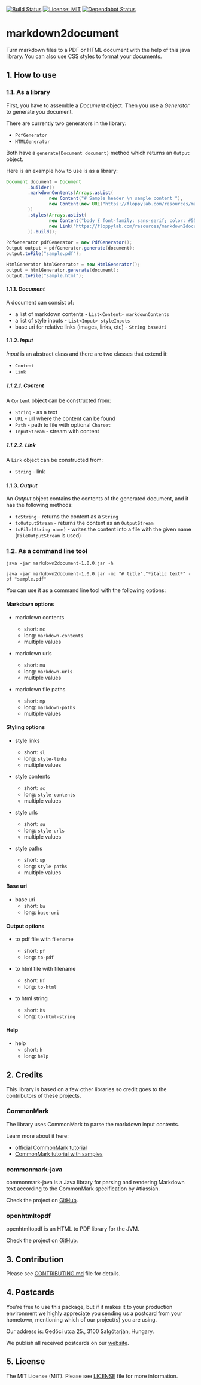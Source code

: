 [![Build Status](https://travis-ci.org/floppylab/markdown2document.svg?branch=master)](https://travis-ci.org/floppylab/markdown2document) 
[![License: MIT](https://img.shields.io/badge/License-MIT-blue.svg)](LICENCE)
[![Dependabot Status](https://api.dependabot.com/badges/status?host=github&repo=floppylab/markdown2document)](https://dependabot.com)

# markdown2document

Turn markdown files to a PDF or HTML document with the help of this java library. You can also use CSS styles to format your documents.

## 1. How to use

### 1.1. As a library

First, you have to assemble a _Document_ object. Then you use a _Generator_ to generate you document.

There are currently two generators in the library:
- `PdfGenerator`
- `HTMLGenerator`

Both have a `generate(Document document)` method which returns an `Output` object.

Here is an example how to use is as a library:

``` java
Document document = Document
        .builder()
        .markdownContents(Arrays.asList(
                new Content("# Sample header \n sample content "),
                new Content(new URL("https://floppylab.com/resources/markdown2document/sample.md"))
        ))
        .styles(Arrays.asList(
                new Content("body { font-family: sans-serif; color: #555; /* some comment*/ }"),
                new Link("https://floppylab.com/resources/markdown2document/sample.css")
        )).build();

PdfGenerator pdfGenerator = new PdfGenerator();
Output output = pdfGenerator.generate(document);
output.toFile("sample.pdf");

HtmlGenerator htmlGenerator = new HtmlGenerator();
output = htmlGenerator.generate(document);
output.toFile("sample.html");
```

#### 1.1.1. _Document_

A document can consist of:
- a list of markdown contents - `List<Content> markdownContents`
- a list of style inputs - `List<Input> styleInputs`
- base uri for relative links (images, links, etc) - `String baseUri`

#### 1.1.2. _Input_

_Input_ is an abstract class and there are two classes that extend it:

- `Content` 
- `Link`

##### 1.1.2.1. _Content_

A `Content` object can be constructed from:
- `String` - as a text
- `URL` - url where the content can be found
- `Path` - path to file with optional `Charset`
- `InputStream` - stream with content

##### 1.1.2.2. _Link_

A `Link` object can be constructed from:
- `String` - link

#### 1.1.3. _Output_

An _Output_ object contains the contents of the generated document, and it has the following methods:
- `toString` - returns the content as a `String`
- `toOutputStream` - returns the content as an `OutputStream`
- `toFile(String name)` - writes the content into a file with the given name (`FileOutputStream` is used)

### 1.2. As a command line tool

```
java -jar markdown2document-1.0.0.jar -h

java -jar markdown2document-1.0.0.jar -mc "# title","*italic text*" -pf "sample.pdf"
```

You can use it as a command line tool with the following options:

#### Markdown options
- markdown contents
    - short: `mc`
    - long: `markdown-contents`
    - multiple values

- markdown urls
    - short: `mu`
    - long: `markdown-urls`
    - multiple values

- markdown file paths
    - short: `mp`
    - long: `markdown-paths`
    - multiple values

#### Styling options
- style links
    - short: `sl`
    - long: `style-links`
    - multiple values

- style contents
    - short: `sc`
    - long: `style-contents`
    - multiple values

- style urls
    - short: `su`
    - long: `style-urls`
    - multiple values

- style paths
    - short: `sp`
    - long: `style-paths`
    - multiple values

#### Base uri 
- base uri
    - short: `bu`
    - long: `base-uri`

#### Output options 
- to pdf file with filename
    - short: `pf`
    - long: `to-pdf`

- to html file with filename
    - short: `hf`
    - long: `to-html`

- to html string
    - short: `hs`
    - long: `to-html-string`

#### Help
- help
    - short: `h`
    - long: `help`


## 2. Credits

This library is based on a few other libraries so credit goes to the contributors of these projects.

### CommonMark 

The library uses CommonMark to parse the markdown input contents.

Learn more about it here: 
- [official CommonMark tutorial](https://commonmark.org/help/tutorial/)
- [CommonMark tutorial with samples](https://github.com/thephpleague/commonmark/blob/master/tests/benchmark/sample.md)

### commonmark-java

commonmark-java is a Java library for parsing and rendering Markdown text according to the CommonMark specification by Atlassian.

Check the project on [GitHub](https://github.com/atlassian/commonmark-java).

### openhtmltopdf

openhtmltopdf is an HTML to PDF library for the JVM.

Check the project on [GitHub](https://github.com/danfickle/openhtmltopdf).

## 3. Contribution

Please see [CONTRIBUTING.md](CONTRIBUTING.md) file for details.

## 4. Postcards
You're free to use this package, but if it makes it to your production environment we highly appreciate you sending us a postcard from your hometown, mentioning which of our project(s) you are using.

Our address is: Gedőci utca 25., 3100 Salgótarján, Hungary.

We publish all received postcards on our [website](https://floppylab.com).

## 5. License
The MIT License (MIT). Please see [LICENSE](LICENSE) file for more information.
